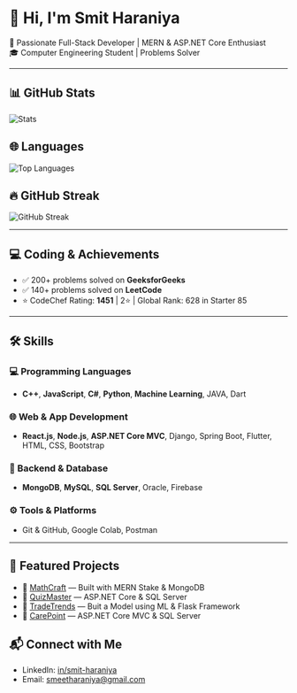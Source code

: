 # 👋 Hi, I'm Smit Haraniya

🚀 Passionate Full-Stack Developer | MERN & ASP.NET Core Enthusiast  
🎓 Computer Engineering Student | Problems Solver

---

## 📊 GitHub Stats
![Stats](https://github-readme-stats.vercel.app/api?username=SmitHaraniya35&show_icons=true&theme=radical)

## 🌐 Languages
![Top Languages](https://github-readme-stats.vercel.app/api/top-langs/?username=SmitHaraniya35&exclude_repo=Chat-Application-Chatify-Django&layout=compact&theme=radical)

## 🔥 GitHub Streak
![GitHub Streak](https://streak-stats.demolab.com?user=SmitHaraniya35&theme=radical&hide_border=false)


---

## 💻 Coding & Achievements
- ✅ 200+ problems solved on **GeeksforGeeks**  
- ✅ 140+ problems solved on **LeetCode**  
- ⭐ CodeChef Rating: **1451** | 2⭐ | Global Rank: 628 in Starter 85   

---

## 🛠️ Skills

### 💻 Programming Languages
- **C++**, **JavaScript**, **C#**, **Python**, **Machine Learning**, JAVA, Dart

### 🌐 Web & App Development
- **React.js**, **Node.js**, **ASP.NET Core MVC**, Django, Spring Boot, Flutter, HTML, CSS, Bootstrap

### 🧠 Backend & Database
- **MongoDB**, **MySQL**, **SQL Server**, Oracle, Firebase

### ⚙️ Tools & Platforms
- Git & GitHub, Google Colab, Postman

---

## 🌟 Featured Projects
- 🔗 [MathCraft](https://github.com/SmitHaraniya35/MathCraft) — Built with MERN Stake & MongoDB
- 🔗 [QuizMaster](https://github.com/SmitHaraniya35/QuizMasters) — ASP.NET Core & SQL Server   
- 🔗 [TradeTrends](https://github.com/SmitHaraniya35/TradeTrends) — Buit a Model using ML & Flask Framework
- 🔗 [CarePoint](https://github.com/SmitHaraniya35/CarePoint) — ASP.NET Core MVC & SQL Server    

## 📬 Connect with Me
- LinkedIn: [in/smit-haraniya](https://linkedin.com/in/smit-haraniya)
- Email: smeetharaniya@gmail.com
